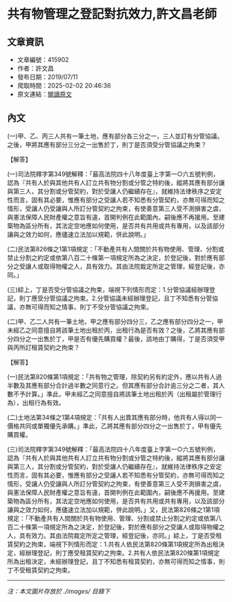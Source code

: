 # 共有物管理之登記對抗效力,許文昌老師

## 文章資訊
- 文章編號：415902
- 作者：許文昌
- 發布日期：2019/07/11
- 爬取時間：2025-02-02 20:46:36
- 原文連結：[閱讀原文](https://real-estate.get.com.tw/Columns/detail.aspx?no=415902)

## 內文
(一)甲、乙、丙三人共有一筆土地，應有部分各三分之一，三人並訂有分管協議。之後，甲將其應有部分三分之一出售於丁，則丁是否須受分管協議之拘束？

【解答】

(一)司法院釋字第349號解釋：「最高法院四十八年度臺上字第一○六五號判例，認為『共有人於與其他共有人訂立共有物分割或分管之特約後，縱將其應有部分讓與第三人，其分割或分管契約，對於受讓人仍繼續存在』，就維持法律秩序之安定性而言，固有其必要，惟應有部分之受讓人若不知悉有分管契約，亦無可得而知之情形，受讓人仍受讓與人所訂分管契約之拘束，有使善意第三人受不測損害之虞，與憲法保障人民財產權之意旨有違，首開判例在此範圍內，嗣後應不再援用。至建築物為區分所有，其法定空地應如何使用，是否共有共用或共有專用，以及該部分讓與之效力如何，應儘速立法加以規範，併此說明。」

(二)民法第826條之1第1項規定：「不動產共有人間關於共有物使用、管理、分割或禁止分割之約定或依第八百二十條第一項規定所為之決定，於登記後，對於應有部分之受讓人或取得物權之人，具有效力。其由法院裁定所定之管理，經登記後，亦同。」

(三)綜上，丁是否受分管協議之拘束，端視下列情形而定：1.分管協議經辦理登記，則丁應受分管協議之拘束。2.分管協議未經辦理登記，且丁不知悉有分管協議，亦無可得而知之情事，則丁不受分管協議之拘束。

(二)甲、乙二人共有一筆土地，甲之應有部分四分三，乙之應有部分四分之一，甲未經乙之同意擅自將該筆土地出租於丙，出租行為是否有效？之後，乙將其應有部分四分之一出售於丁，甲是否有優先購買權？最後，該地由丁購得，丁是否須受甲與丙所訂租賃契約之拘束？

【解答】

(一)民法第820條第1項規定：「共有物之管理，除契約另有約定外，應以共有人過半數及其應有部分合計過半數之同意行之。但其應有部分合計逾三分之二者，其人數不予計算。」準此，甲未經乙之同意擅自將該筆土地出租於丙（出租屬於管理行為），出租行為有效。

(二)土地法第34條之1第4項規定：「共有人出賣其應有部分時，他共有人得以同一價格共同或單獨優先承購。」準此，乙將其應有部分四分之一出售於丁，甲有優先購買權。

(三)司法院釋字第349號解釋：「最高法院四十八年度臺上字第一○六五號判例，認為『共有人於與其他共有人訂立共有物分割或分管之特約後，縱將其應有部分讓與第三人，其分割或分管契約，對於受讓人仍繼續存在』，就維持法律秩序之安定性而言，固有其必要，惟應有部分之受讓人若不知悉有分管契約，亦無可得而知之情形，受讓人仍受讓與人所訂分管契約之拘束，有使善意第三人受不測損害之虞，與憲法保障人民財產權之意旨有違，首開判例在此範圍內，嗣後應不再援用。至建築物為區分所有，其法定空地應如何使用，是否共有共用或共有專用，以及該部分讓與之效力如何，應儘速立法加以規範，併此說明。」又，民法第826條之1第1項規定：「不動產共有人間關於共有物使用、管理、分割或禁止分割之約定或依第八百二十條第一項規定所為之決定，於登記後，對於應有部分之受讓人或取得物權之人，具有效力。其由法院裁定所定之管理，經登記後，亦同。」綜上，丁是否受租賃契約之拘束，端視下列情形而定：1.共有人依民法第820條第1項規定所為出租決定，經辦理登記，則丁應受租賃契約之拘束。2.共有人依民法第820條第1項規定所為出租決定，未經辦理登記，且丁不知悉有租賃契約，亦無可得而知之情事，則丁不受租賃契約之拘束。

---
*注：本文圖片存放於 ./images/ 目錄下*
